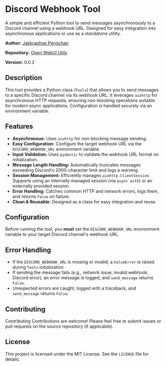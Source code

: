 # Discord Webhook Tool

A simple and efficient Python tool to send messages asynchronously to a Discord channel using a webhook URL. Designed for easy integration into asynchronous applications or use as a standalone utility.

**Author:** [Jakkraphop Pengchan](https://github.com/jakkph32)

**Repository:** [Open WebUI Utils](https://github.com/jakkph32/open-webui-utils)

**Version:** 0.0.2

## Description

This tool provides a Python class (`Tools`) that allows you to send messages to a specific Discord channel via its webhook URL. It leverages `aiohttp` for asynchronous HTTP requests, ensuring non-blocking operations suitable for modern async applications. Configuration is handled securely via an environment variable.

## Features

*   **Asynchronous:** Uses `aiohttp` for non-blocking message sending.
*   **Easy Configuration:** Configure the target webhook URL via the `DISCORD_WEBHOOK_URL` environment variable.
*   **Input Validation:** Uses `pydantic` to validate the webhook URL format on initialization.
*   **Message Length Handling:** Automatically truncates messages exceeding Discord's 2000-character limit and logs a warning.
*   **Session Management:** Efficiently manages `aiohttp.ClientSession`. Supports using an internally managed session (via `async with`) or an externally provided session.
*   **Error Handling:** Catches common HTTP and network errors, logs them, and returns `False` on failure.
*   **Clean & Reusable:** Designed as a class for easy integration and reuse.

## Configuration
Before running the tool, you **must** set the `DISCORD_WEBHOOK_URL` environment variable to your target Discord channel's webhook URL.


## Error Handling

* If the `DISCORD_WEBHOOK_URL` is missing or invalid, a `ValueError` is raised during `Tools` initialization.
* If sending the message fails (e.g., network issue, invalid webhook, Discord error), an error message is logged, and `send_message` returns `False`.
* Unexpected errors are caught, logged with a traceback, and `send_message` returns `False`.


## Contributing

Contributing
Contributions are welcome! Please feel free to submit issues or pull requests on the source repository (if applicable).


## License

This project is licensed under the MIT License. See the `LICENSE` file for details.
